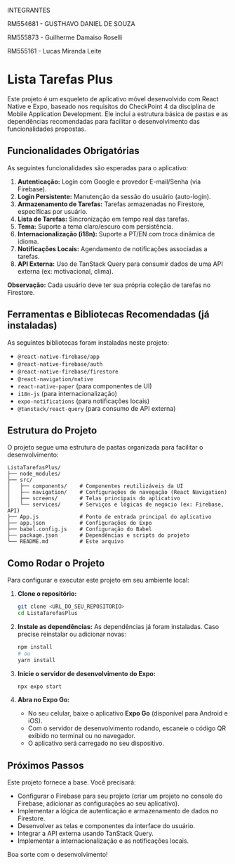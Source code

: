 INTEGRANTES

RM554681 - GUSTHAVO DANIEL DE SOUZA

RM555873 - Guilherme Damaiso Roselli

RM555161 - Lucas Miranda Leite




# Lista Tarefas Plus


Este projeto é um esqueleto de aplicativo móvel desenvolvido com React Native e Expo, baseado nos requisitos do CheckPoint 4 da disciplina de Mobile Application Development. Ele inclui a estrutura básica de pastas e as dependências recomendadas para facilitar o desenvolvimento das funcionalidades propostas.

## Funcionalidades Obrigatórias

As seguintes funcionalidades são esperadas para o aplicativo:

1.  **Autenticação:** Login com Google e provedor E-mail/Senha (via Firebase).
2.  **Login Persistente:** Manutenção da sessão do usuário (auto-login).
3.  **Armazenamento de Tarefas:** Tarefas armazenadas no Firestore, específicas por usuário.
4.  **Lista de Tarefas:** Sincronização em tempo real das tarefas.
5.  **Tema:** Suporte a tema claro/escuro com persistência.
6.  **Internacionalização (i18n):** Suporte a PT/EN com troca dinâmica de idioma.
7.  **Notificações Locais:** Agendamento de notificações associadas a tarefas.
8.  **API Externa:** Uso de TanStack Query para consumir dados de uma API externa (ex: motivacional, clima).

**Observação:** Cada usuário deve ter sua própria coleção de tarefas no Firestore.

## Ferramentas e Bibliotecas Recomendadas (já instaladas)

As seguintes bibliotecas foram instaladas neste projeto:

*   `@react-native-firebase/app`
*   `@react-native-firebase/auth`
*   `@react-native-firebase/firestore`
*   `@react-navigation/native`
*   `react-native-paper` (para componentes de UI)
*   `i18n-js` (para internacionalização)
*   `expo-notifications` (para notificações locais)
*   `@tanstack/react-query` (para consumo de API externa)

## Estrutura do Projeto

O projeto segue uma estrutura de pastas organizada para facilitar o desenvolvimento:

```
ListaTarefasPlus/
├── node_modules/
├── src/
│   ├── components/    # Componentes reutilizáveis da UI
│   ├── navigation/    # Configurações de navegação (React Navigation)
│   ├── screens/       # Telas principais do aplicativo
│   └── services/      # Serviços e lógicas de negócio (ex: Firebase, API)
├── App.js             # Ponto de entrada principal do aplicativo
├── app.json           # Configurações do Expo
├── babel.config.js    # Configuração do Babel
├── package.json       # Dependências e scripts do projeto
└── README.md          # Este arquivo
```

## Como Rodar o Projeto

Para configurar e executar este projeto em seu ambiente local:

1.  **Clone o repositório:**
    ```bash
    git clone <URL_DO_SEU_REPOSITORIO>
    cd ListaTarefasPlus
    ```

2.  **Instale as dependências:**
    As dependências já foram instaladas. Caso precise reinstalar ou adicionar novas:
    ```bash
    npm install
    # ou
    yarn install
    ```

3.  **Inicie o servidor de desenvolvimento do Expo:**
    ```bash
    npx expo start
    ```

4.  **Abra no Expo Go:**
    *   No seu celular, baixe o aplicativo **Expo Go** (disponível para Android e iOS).
    *   Com o servidor de desenvolvimento rodando, escaneie o código QR exibido no terminal ou no navegador.
    *   O aplicativo será carregado no seu dispositivo.

## Próximos Passos

Este projeto fornece a base. Você precisará:

*   Configurar o Firebase para seu projeto (criar um projeto no console do Firebase, adicionar as configurações ao seu aplicativo).
*   Implementar a lógica de autenticação e armazenamento de dados no Firestore.
*   Desenvolver as telas e componentes da interface do usuário.
*   Integrar a API externa usando TanStack Query.
*   Implementar a internacionalização e as notificações locais.

Boa sorte com o desenvolvimento!

